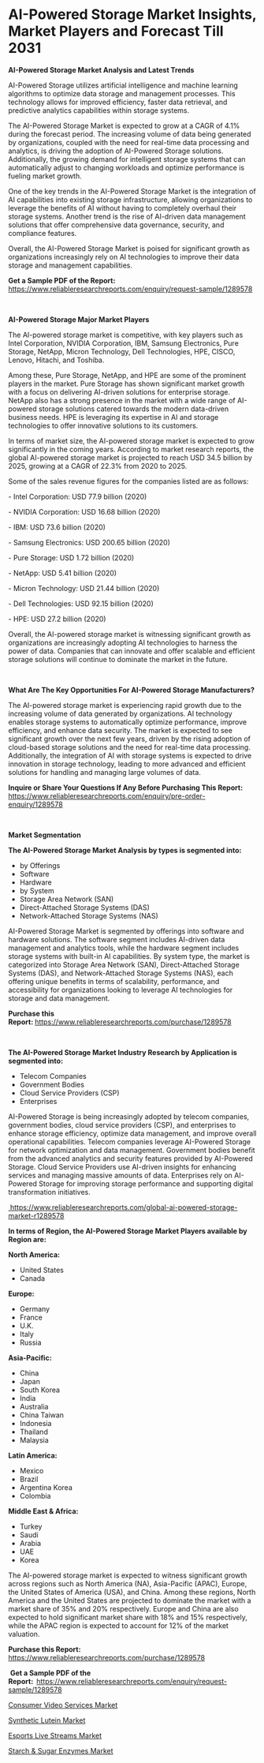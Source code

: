 <p><h1>AI-Powered Storage Market Insights, Market Players and Forecast Till 2031</h1></p><p><strong>AI-Powered Storage Market Analysis and Latest Trends</strong></p>
<p><p>AI-Powered Storage utilizes artificial intelligence and machine learning algorithms to optimize data storage and management processes. This technology allows for improved efficiency, faster data retrieval, and predictive analytics capabilities within storage systems.</p><p>The AI-Powered Storage Market is expected to grow at a CAGR of 4.1% during the forecast period. The increasing volume of data being generated by organizations, coupled with the need for real-time data processing and analytics, is driving the adoption of AI-Powered Storage solutions. Additionally, the growing demand for intelligent storage systems that can automatically adjust to changing workloads and optimize performance is fueling market growth.</p><p>One of the key trends in the AI-Powered Storage Market is the integration of AI capabilities into existing storage infrastructure, allowing organizations to leverage the benefits of AI without having to completely overhaul their storage systems. Another trend is the rise of AI-driven data management solutions that offer comprehensive data governance, security, and compliance features.</p><p>Overall, the AI-Powered Storage Market is poised for significant growth as organizations increasingly rely on AI technologies to improve their data storage and management capabilities.</p></p>
<p><strong>Get a Sample PDF of the Report:&nbsp;</strong> <a href="https://www.reliableresearchreports.com/enquiry/request-sample/1289578">https://www.reliableresearchreports.com/enquiry/request-sample/1289578</a></p>
<p>&nbsp;</p>
<p><strong>AI-Powered Storage Major Market Players</strong></p>
<p><p>The AI-powered storage market is competitive, with key players such as Intel Corporation, NVIDIA Corporation, IBM, Samsung Electronics, Pure Storage, NetApp, Micron Technology, Dell Technologies, HPE, CISCO, Lenovo, Hitachi, and Toshiba. </p><p>Among these, Pure Storage, NetApp, and HPE are some of the prominent players in the market. Pure Storage has shown significant market growth with a focus on delivering AI-driven solutions for enterprise storage. NetApp also has a strong presence in the market with a wide range of AI-powered storage solutions catered towards the modern data-driven business needs. HPE is leveraging its expertise in AI and storage technologies to offer innovative solutions to its customers.</p><p>In terms of market size, the AI-powered storage market is expected to grow significantly in the coming years. According to market research reports, the global AI-powered storage market is projected to reach USD 34.5 billion by 2025, growing at a CAGR of 22.3% from 2020 to 2025.</p><p>Some of the sales revenue figures for the companies listed are as follows:</p><p>- Intel Corporation: USD 77.9 billion (2020)</p><p>- NVIDIA Corporation: USD 16.68 billion (2020)</p><p>- IBM: USD 73.6 billion (2020)</p><p>- Samsung Electronics: USD 200.65 billion (2020)</p><p>- Pure Storage: USD 1.72 billion (2020)</p><p>- NetApp: USD 5.41 billion (2020)</p><p>- Micron Technology: USD 21.44 billion (2020)</p><p>- Dell Technologies: USD 92.15 billion (2020)</p><p>- HPE: USD 27.2 billion (2020)</p><p>Overall, the AI-powered storage market is witnessing significant growth as organizations are increasingly adopting AI technologies to harness the power of data. Companies that can innovate and offer scalable and efficient storage solutions will continue to dominate the market in the future.</p></p>
<p>&nbsp;</p>
<p><strong>What Are The Key Opportunities For AI-Powered Storage Manufacturers?</strong></p>
<p><p>The AI-powered storage market is experiencing rapid growth due to the increasing volume of data generated by organizations. AI technology enables storage systems to automatically optimize performance, improve efficiency, and enhance data security. The market is expected to see significant growth over the next few years, driven by the rising adoption of cloud-based storage solutions and the need for real-time data processing. Additionally, the integration of AI with storage systems is expected to drive innovation in storage technology, leading to more advanced and efficient solutions for handling and managing large volumes of data.</p></p>
<p><strong>Inquire or Share Your Questions If Any Before Purchasing This Report:</strong> <a href="https://www.reliableresearchreports.com/enquiry/pre-order-enquiry/1289578">https://www.reliableresearchreports.com/enquiry/pre-order-enquiry/1289578</a></p>
<p>&nbsp;</p>
<p><strong>Market Segmentation</strong></p>
<p><strong>The AI-Powered Storage Market Analysis by types is segmented into:</strong></p>
<p><ul><li>by Offerings</li><li>Software</li><li>Hardware</li><li>by System</li><li>Storage Area Network (SAN)</li><li>Direct-Attached Storage Systems (DAS)</li><li>Network-Attached Storage Systems (NAS)</li></ul></p>
<p><p>AI-Powered Storage Market is segmented by offerings into software and hardware solutions. The software segment includes AI-driven data management and analytics tools, while the hardware segment includes storage systems with built-in AI capabilities. By system type, the market is categorized into Storage Area Network (SAN), Direct-Attached Storage Systems (DAS), and Network-Attached Storage Systems (NAS), each offering unique benefits in terms of scalability, performance, and accessibility for organizations looking to leverage AI technologies for storage and data management.</p></p>
<p><strong>Purchase this Report:&nbsp;</strong><a href="https://www.reliableresearchreports.com/purchase/1289578">https://www.reliableresearchreports.com/purchase/1289578</a></p>
<p>&nbsp;</p>
<p><strong>The AI-Powered Storage Market Industry Research by Application is segmented into:</strong></p>
<p><ul><li>Telecom Companies</li><li>Government Bodies</li><li>Cloud Service Providers (CSP)</li><li>Enterprises</li></ul></p>
<p><p>AI-Powered Storage is being increasingly adopted by telecom companies, government bodies, cloud service providers (CSP), and enterprises to enhance storage efficiency, optimize data management, and improve overall operational capabilities. Telecom companies leverage AI-Powered Storage for network optimization and data management. Government bodies benefit from the advanced analytics and security features provided by AI-Powered Storage. Cloud Service Providers use AI-driven insights for enhancing services and managing massive amounts of data. Enterprises rely on AI-Powered Storage for improving storage performance and supporting digital transformation initiatives.</p></p>
<p><a href="https://www.reliableresearchreports.com/global-ai-powered-storage-market-r1289578">&nbsp;https://www.reliableresearchreports.com/global-ai-powered-storage-market-r1289578</a></p>
<p><strong>In terms of Region, the AI-Powered Storage Market Players available by Region are:</strong></p>
<p>
    <p> <strong> North America: </strong>
        <ul>
            <li>United States</li>
            <li>Canada</li>
        </ul>
        </p> 
    <p> <strong> Europe: </strong>
        <ul>
            <li>Germany</li>
            <li>France</li>
            <li>U.K.</li>
            <li>Italy</li>
            <li>Russia</li>
        </ul>
        </p> 
    <p> <strong> Asia-Pacific: </strong>
        <ul>
            <li>China</li>
            <li>Japan</li>
            <li>South Korea</li>
            <li>India</li>
            <li>Australia</li>
            <li>China Taiwan</li>
            <li>Indonesia</li>
            <li>Thailand</li>
            <li>Malaysia</li>
        </ul>
        </p> 
    <p> <strong> Latin America: </strong>
        <ul>
            <li>Mexico</li>
            <li>Brazil</li>
            <li>Argentina Korea</li>
            <li>Colombia</li>
        </ul>
        </p> 
    <p> <strong> Middle East & Africa: </strong>
        <ul>
            <li>Turkey</li>
            <li>Saudi</li>
            <li>Arabia</li>
            <li>UAE</li>
            <li>Korea</li>
        </ul>
    </p>
    </p>
<p><p>The AI-powered storage market is expected to witness significant growth across regions such as North America (NA), Asia-Pacific (APAC), Europe, the United States of America (USA), and China. Among these regions, North America and the United States are projected to dominate the market with a market share of 35% and 20% respectively. Europe and China are also expected to hold significant market share with 18% and 15% respectively, while the APAC region is expected to account for 12% of the market valuation.</p></p>
<p><strong>Purchase this Report: </strong><a href="https://www.reliableresearchreports.com/purchase/1289578">https://www.reliableresearchreports.com/purchase/1289578</a></p>
<p>&nbsp;<strong>Get a Sample PDF of the Report:&nbsp;&nbsp;</strong><a href="https://www.reliableresearchreports.com/enquiry/request-sample/1289578">https://www.reliableresearchreports.com/enquiry/request-sample/1289578</a></p>
<p><strong></strong></p>
<p><p><a href="https://github.com/lbird53714/Market-Research-Report-List-5/blob/main/consumer-video-services-market.md">Consumer Video Services Market</a></p><p><a href="https://issuu.com/reportprime-2/docs/synthetic-lutein-market-size-2030.pptx">Synthetic Lutein Market</a></p><p><a href="https://github.com/Krdamani25/Market-Research-Report-List-1/blob/main/esports-live-streams-market.md">Esports Live Streams Market</a></p><p><a href="https://issuu.com/reportprime-2/docs/starch-sugar-enzymes-market-size-2030.pptx">Starch & Sugar Enzymes Market</a></p></p>